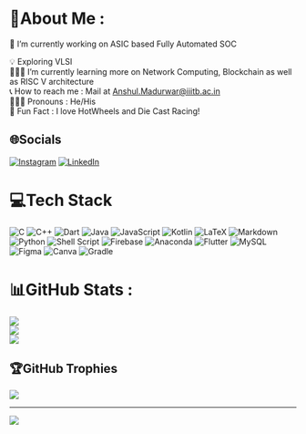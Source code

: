 # 💫About Me :
🔧 I’m currently working on ASIC based Fully Automated SOC <br/>

💡 Exploring VLSI <br/>
🙇🏻‍♂️ I’m currently learning more on Network Computing, Blockchain as well as RISC V architecture <br/>
📞 How to reach me : Mail at Anshul.Madurwar@iiitb.ac.in <br/>
🙆🏻‍♂️ Pronouns : He/His <br/>
🚙 Fun Fact : I love HotWheels and Die Cast Racing! <br/> 

## 🌐Socials
[![Instagram](https://img.shields.io/badge/Instagram-%23E4405F.svg?logo=Instagram&logoColor=white)](https://www.instagram.com/anshul_2646/) [![LinkedIn](https://img.shields.io/badge/LinkedIn-%230077B5.svg?logo=linkedin&logoColor=white)](https://www.linkedin.com/in/anshul-madurwar-19199b216/) 

# 💻Tech Stack
![C](https://img.shields.io/badge/c-%2300599C.svg?style=flat-square&logo=c&logoColor=white) 
![C++](https://img.shields.io/badge/c++-%2300599C.svg?style=flat-square&logo=c%2B%2B&logoColor=white) 
![Dart](https://img.shields.io/badge/dart-%230175C2.svg?style=flat-square&logo=dart&logoColor=white) 
![Java](https://img.shields.io/badge/java-%23ED8B00.svg?style=flat-square&logo=java&logoColor=white) 
![JavaScript](https://img.shields.io/badge/javascript-%23323330.svg?style=flat-square&logo=javascript&logoColor=%23F7DF1E) 
![Kotlin](https://img.shields.io/badge/kotlin-%230095D5.svg?style=flat-square&logo=kotlin&logoColor=white) 
![LaTeX](https://img.shields.io/badge/latex-%23008080.svg?style=flat-square&logo=latex&logoColor=white) 
![Markdown](https://img.shields.io/badge/markdown-%23000000.svg?style=flat-square&logo=markdown&logoColor=white) 
![Python](https://img.shields.io/badge/python-3670A0?style=flat-square&logo=python&logoColor=ffdd54)
![Shell Script](https://img.shields.io/badge/shell_script-%23121011.svg?style=flat-square&logo=gnu-bash&logoColor=white)
![Firebase](https://img.shields.io/badge/firebase-%23039BE5.svg?style=flat-square&logo=firebase)
![Anaconda](https://img.shields.io/badge/Anaconda-%2344A833.svg?style=flat-square&logo=anaconda&logoColor=white)
![Flutter](https://img.shields.io/badge/Flutter-%2302569B.svg?style=flat-square&logo=Flutter&logoColor=white)
![MySQL](https://img.shields.io/badge/mysql-%2300f.svg?style=flat-square&logo=mysql&logoColor=white)
![Figma](https://img.shields.io/badge/figma-%23F24E1E.svg?style=flat-square&logo=figma&logoColor=white)
![Canva](https://img.shields.io/badge/Canva-%2300C4CC.svg?style=flat-square&logo=Canva&logoColor=white)
![Gradle](https://img.shields.io/badge/Gradle-02303A.svg?style=flat-square&logo=Gradle&logoColor=white)
# 📊GitHub Stats :
![](https://github-readme-stats.vercel.app/api?username=McLucifer2646&theme=dark&hide_border=true&include_all_commits=false&count_private=true)<br/>
![](https://github-readme-streak-stats.herokuapp.com/?user=McLucifer2646&theme=dark&hide_border=true)<br/>
![](https://github-readme-stats.vercel.app/api/top-langs/?username=McLucifer2646&theme=dark&hide_border=true&include_all_commits=false&count_private=true&layout=compact)

## 🏆GitHub Trophies
![](https://github-profile-trophy.vercel.app/?username=McLucifer2646&theme=discord&no-frame=true&no-bg=false&margin-w=4)

---
[![](https://visitcount.itsvg.in/api?id=McLucifer2646&label=Profile%20Views&color=0&icon=0&pretty=true)](https://visitcount.itsvg.in)
